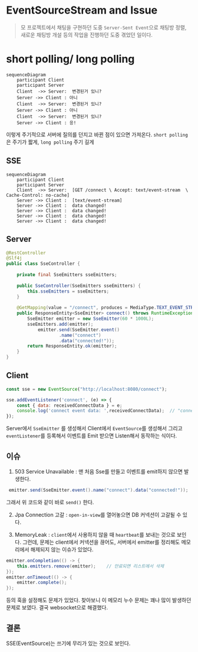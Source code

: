 # EventSourceStream and Issue

> 모 프로젝트에서 채팅을 구현하던 도중 `Server-Sent Event`으로 채팅방 정렬, 새로운 채팅방 개설 등의 작업을 진행하던 도중 겪었던 일이다.
> 

#  short polling/ long polling

```mermaid
sequenceDiagram
    participant Client
    participant Server
    Client  ->> Server:  변경된거 있니?
    Server ->> Client : 아니
    Client  ->> Server:  변경된거 있니?
    Server ->> Client : 아니
    Client  ->> Server:  변경된거 있니?
    Server ->> Client : 응!
```

이렇게 주기적으로 서버에 질의를 던지고 바뀐 점이 있으면 가져온다.
`short polling`은 주기가 짧게, `long polling` 주기 길게 

## SSE

```mermaid
sequenceDiagram
    participant Client
    participant Server
    Client  ->> Server:  [GET /connect \ Accept: text/event-stream  \ Cache-Control: no-cache]
    Server ->> Client :  [text/event-stream]
    Server ->> Client :  data changed!
    Server ->> Client :  data changed!
    Server ->> Client :  data changed!
    Server ->> Client :  data changed!
```

## Server

```java
@RestController  
@Slf4j  
public class SseController {  
  
    private final SseEmitters sseEmitters;  
  
    public SseController(SseEmitters sseEmitters) {  
        this.sseEmitters = sseEmitters;  
    }  
  
    @GetMapping(value = "/connect", produces = MediaType.TEXT_EVENT_STREAM_VALUE)  
    public ResponseEntity<SseEmitter> connect() throws RuntimeException{  
        SseEmitter emitter = new SseEmitter(60 * 1000L);  
        sseEmitters.add(emitter);
            emitter.send(SseEmitter.event()  
                    .name("connect")  
                    .data("connected!"));  
        return ResponseEntity.ok(emitter);  
    }  
}
```


## Client
```js
const sse = new EventSource("http://localhost:8080/connect");

sse.addEventListener('connect', (e) => {
	const { data: receivedConnectData } = e;
	console.log('connect event data: ',receivedConnectData);  // "connected!"
});
```

Server에서 `SseEmitter` 를 생성해서 Client에서 `EventSource`를 생성해서 
그리고 `eventListener`를 등록해서 이벤트를 Emit 받으면 Listen해서 동작하는 식이다.


## 이슈 

1. 503 Service Unavailable : 맨 처음 Sse를 만들고 이벤트를 emit하지 않으면 발생한다. 

```java
 emitter.send(SseEmitter.event().name("connect").data("connected!"));  
```

그래서 위 코드와 같이 바로 `send()` 한다.


2. Jpa Connection 고갈 : `open-in-view`를 열어놓으면 DB 커넥션이 고갈될 수 있다. 

3. MemoryLeak : `client`에서 사용하지 않을 때 `heartbeat`를 보내는 것으로 보인다. 그런데, 문제는 client에서 커넥션을 끊어도, 서버에서 emitter를 정리해도
메모리에서 해제되지 않는 이슈가 있었다. 

```java
emitter.onCompletion(() -> {  
    this.emitters.remove(emitter);    // 만료되면 리스트에서 삭제
});  
emitter.onTimeout(() -> {  
    emitter.complete();  
});  
```

등의 훅을 설정해도 문제가 있었다.  찾아보니 이 메모리 누수 문제는 꽤나 많이 발생하던 문제로 보였다.
결국 websocket으로 해결했다.


## 결론

SSE(EventSource)는 쓰기에 무리가 있는 것으로 보인다.
